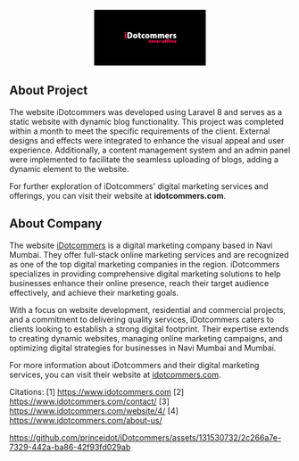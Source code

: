 <p align="center"><a href="https://laravel.com" target="_blank"><img src="asset/img/idotcommers-logo.png" width="200"></a></p>

## About Project

The website iDotcommers was developed using Laravel 8 and serves as a static website with dynamic blog functionality. This project was completed within a month to meet the specific requirements of the client. External designs and effects were integrated to enhance the visual appeal and user experience. Additionally, a content management system and an admin panel were implemented to facilitate the seamless uploading of blogs, adding a dynamic element to the website.

For further exploration of iDotcommers' digital marketing services and offerings, you can visit their website at **idotcommers.com**.


## About Company

The website [iDotcommers](https://www.idotcommers.com/) is a digital marketing company based in Navi Mumbai. They offer full-stack online marketing services and are recognized as one of the top digital marketing companies in the region. iDotcommers specializes in providing comprehensive digital marketing solutions to help businesses enhance their online presence, reach their target audience effectively, and achieve their marketing goals.

With a focus on website development, residential and commercial projects, and a commitment to delivering quality services, iDotcommers caters to clients looking to establish a strong digital footprint. Their expertise extends to creating dynamic websites, managing online marketing campaigns, and optimizing digital strategies for businesses in Navi Mumbai and Mumbai.

For more information about iDotcommers and their digital marketing services, you can visit their website at [idotcommers.com](https://www.idotcommers.com/).

Citations:
[1] https://www.idotcommers.com
[2] https://www.idotcommers.com/contact/
[3] https://www.idotcommers.com/website/4/
[4] https://www.idotcommers.com/about-us/




https://github.com/princeidot/iDotcommers/assets/131530732/2c266a7e-7329-442a-ba86-42f93fd029ab

